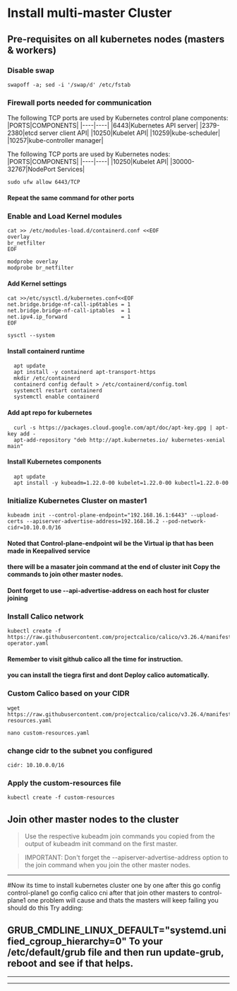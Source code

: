 # Install multi-master Cluster

## Pre-requisites on all kubernetes nodes (masters & workers)

### Disable swap
```
swapoff -a; sed -i '/swap/d' /etc/fstab
```
### Firewall ports needed for communication

The following TCP ports are used by Kubernetes control plane components:
|PORTS|COMPONENTS|
|----|----|
|6443|Kubernetes API server|
|2379-2380|etcd server client API|
|10250|Kubelet API|
|10259|kube-scheduler|
|10257|kube-controller manager|

The following TCP ports are used by Kubernetes nodes:
|PORTS|COMPONENTS|
|----|----|
|10250|Kubelet API|
|30000-32767|NodePort Services|
```
sudo ufw allow 6443/TCP
```
#### Repeat the same command for other ports

### Enable and Load Kernel modules
```
cat >> /etc/modules-load.d/containerd.conf <<EOF
overlay
br_netfilter
EOF

modprobe overlay
modprobe br_netfilter
```
#### Add Kernel settings
```
cat >>/etc/sysctl.d/kubernetes.conf<<EOF
net.bridge.bridge-nf-call-ip6tables = 1
net.bridge.bridge-nf-call-iptables  = 1
net.ipv4.ip_forward                 = 1
EOF

sysctl --system
```
#### Install containerd runtime
```
  apt update
  apt install -y containerd apt-transport-https
  mkdir /etc/containerd
  containerd config default > /etc/containerd/config.toml
  systemctl restart containerd
  systemctl enable containerd
```
#### Add apt repo for kubernetes
```
  curl -s https://packages.cloud.google.com/apt/doc/apt-key.gpg | apt-key add -
  apt-add-repository "deb http://apt.kubernetes.io/ kubernetes-xenial main"
```
#### Install Kubernetes components
```
  apt update
  apt install -y kubeadm=1.22.0-00 kubelet=1.22.0-00 kubectl=1.22.0-00
```
### Initialize Kubernetes Cluster on master1
```
kubeadm init --control-plane-endpoint="192.168.16.1:6443" --upload-certs --apiserver-advertise-address=192.168.16.2 --pod-network-cidr=10.10.0.0/16
```
#### Noted that Control-plane-endpoint wil be the Virtual ip that has been made in Keepalived service
#### there will be a masater join command at the end of cluster init Copy the commands to join other master nodes.
#### Dont forget to use --api-advertise-address on each host for cluster joining

### Install Calico network
```
kubectl create -f https://raw.githubusercontent.com/projectcalico/calico/v3.26.4/manifests/tigera-operator.yaml
```
#### Remember to visit github calico all the time for instruction.
#### you can install the tiegra first and dont Deploy calico automatically.

### Custom Calico based on your CIDR
```
wget https://raw.githubusercontent.com/projectcalico/calico/v3.26.4/manifests/custom-resources.yaml
```
```
nano custom-resources.yaml
```
### change cidr to the subnet you configured
```
cidr: 10.10.0.0/16
```
### Apply the custom-resources file
```
kubectl create -f custom-resources
```

## Join other master nodes to the cluster
> Use the respective kubeadm join commands you copied from the output of kubeadm init command on the first master.

> IMPORTANT: Don't forget the --apiserver-advertise-address option to the join command when you join the other master nodes.







----------------------------------------------------
#Now its time to install kubernetes cluster one by one
after this 
go config control-plane1
go config calico cni
after that join other masters to control-plane1
one problem will cause and thats the masters will keep failing you should do this 
Try adding:

GRUB_CMDLINE_LINUX_DEFAULT="systemd.unified_cgroup_hierarchy=0"
To your /etc/default/grub file and then run update-grub, reboot and see if that helps.
----------------------------------------
----------------------------------------
----------------------------------------









